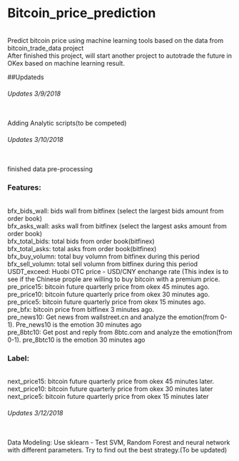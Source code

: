 # Bitcoin_price_prediction

<br> Predict bitcoin price using machine learning tools based on the data from bitcoin_trade_data project
<br> After finished this project, will start another project to autotrade the future in OKex based on machine learning result.

##Updateds
###### Updates 3/9/2018
<br> Adding Analytic scripts(to be competed)

###### Updates 3/10/2018
<br> finished data pre-processing

### Features:
<br>bfx_bids_wall: bids wall from bitfinex (select the largest bids amount from order book)
<br>bfx_asks_wall: asks wall from bitfinex (select the largest asks amount from order book)
<br>bfx_total_bids: total bids from order book(bitfinex)
<br>bfx_total_asks: total asks from order book(bitfinex)
<br>bfx_buy_volumn: total buy volumn from bitfinex during this period
<br>bfx_sell_volumn: total sell volumn from bitfinex during this period
<br>USDT_exceed: Huobi OTC price - USD/CNY enchange rate (This index is to see if the Chinese prople are willing to buy bitcoin with a premium price.
<br>pre_price15: bitcoin future quarterly price from okex 45 minutes ago.
<br>pre_price10: bitcoin future quarterly price from okex 30 minutes ago.
<br>pre_price5: bitcoin future quarterly price from okex 15 minutes ago.
<br>pre_bfx: bitcoin price from bitfinex 3 minutes ago.
<br>pre_news10:  Get news from wallstreet.cn and analyze the emotion(from 0-1). Pre_news10 is the emotion 30 minutes ago 
<br>pre_8btc10:  Get post and reply from 8btc.com and analyze the emotion(from 0-1). pre_8btc10 is the emotion 30 minutes ago 

### Label:
<br>next_price15: bitcoin future quarterly price from okex 45 minutes later.
<br>next_price10: bitcoin future quarterly price from okex 30 minutes later
<br>next_price5: bitcoin future quarterly price from okex 15 minutes later

###### Updates 3/12/2018
<br> Data Modeling: Use sklearn - Test SVM, Random Forest and neural network with different parameters. Try to find out the best strategy.(To be updated)
